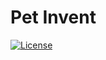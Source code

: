 # Pet Invent

[![License](https://img.shields.io/badge/license-MIT-blue)](https://opensource.org/licenses/MIT)
